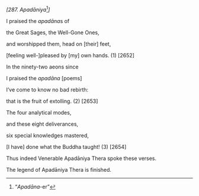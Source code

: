 *\[287. Apadāniya*[^1]*\]*

I praised the *apadāna*s of

the Great Sages, the Well-Gone Ones,

and worshipped them, head on \[their\] feet,

\[feeling well-\]pleased by \[my\] own hands. (1) \[2652\]

In the ninety-two aeons since

I praised the *apadāna* \[poems\]

I’ve come to know no bad rebirth:

that is the fruit of extolling. (2) \[2653\]

The four analytical modes,

and these eight deliverances,

six special knowledges mastered,

\[I have\] done what the Buddha taught! (3) \[2654\]

Thus indeed Venerable Apadāniya Thera spoke these verses.

The legend of Apadāniya Thera is finished.

[^1]: “*Apadāna*-er”
